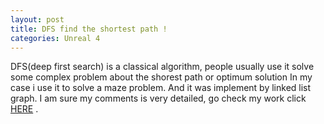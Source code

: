 ```yaml
---
layout: post
title: DFS find the shortest path !
categories: Unreal 4
---
```

DFS(deep first search) is a classical algorithm, people usually use it solve some complex problem about the shorest path or optimum solution
In my case i use it to solve a maze problem. And it was implement by linked list graph. I am sure my comments is very detailed, go check my work click [HERE][DFS] .

[DFS]: https://github.com/Panda1994/Java-DFS-maze
